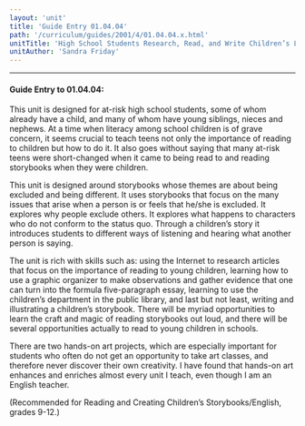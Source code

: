 ```yaml
---
layout: 'unit'
title: 'Guide Entry 01.04.04'
path: '/curriculum/guides/2001/4/01.04.04.x.html'
unitTitle: 'High School Students Research, Read, and Write Children’s Literature'
unitAuthor: 'Sandra Friday'
---
```


<body>
<hr/>
 <h4>
  Guide Entry to 01.04.04:
 </h4>
 <p>
  This unit is designed for at-risk high school students, some of whom already have a child, and many of whom have young siblings, nieces and nephews. At a time when literacy among school children is of grave concern, it seems crucial to teach teens not only the importance of reading to children but how to do it. It also goes without saying that many at-risk teens were short-changed when it came to being read to and reading storybooks when they were children.
 </p>
<p>
  This unit is designed around storybooks whose themes are about being excluded and being different. It uses storybooks that focus on the many issues that arise when a person is or feels that he/she is excluded. It explores why people exclude others. It explores what happens to characters who do not conform to the status quo. Through a children’s story it introduces students to different ways of listening and hearing what another person is saying.
 </p>
<p>
  The unit is rich with skills such as: using the Internet to research articles that focus on the importance of reading to young children, learning how to use a graphic organizer to make observations and gather evidence that one can turn into the formula five-paragraph essay, learning to use the children’s department in the public library, and last but not least, writing and illustrating a children’s storybook. There will be myriad opportunities to learn the craft and magic of reading storybooks out loud, and there will be several opportunities actually to read to young children in schools.
 </p>
<p>
  There are two hands-on art projects, which are especially important for students who often do not get an opportunity to take art classes, and therefore never discover their own creativity. I have found that hands-on art enhances and enriches almost every unit I teach, even though I am an English teacher.
 </p>
<p>
  (Recommended for Reading and Creating Children’s Storybooks/English, grades 9-12.)
 </p>

</body>
